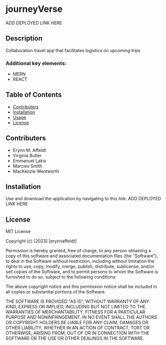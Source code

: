 # journeyVerse

ADD DEPLOYED LINK HERE

## Description

Collaboration travel app that facilitates logistics on upcoming trips

### Additional key elements:
- MERN
- REACT

## Table of Contents 

- [Contributers](#contributers)
- [Installation](#installation)
- [Usage](#usage)
- [License](#license)

## Contributers

- Erynn M. Affeldt
- Virginia Butler
- Emmanuel Lakis
- Marcies Smith
- MacKenzie Wentworth

## Installation

Use and download the application by navigating to this link:
ADD DEPLOYED LINK HERE

## License

MIT License

Copyright (c) [2023] [erynnaffeldt]

Permission is hereby granted, free of charge, to any person obtaining a copy
of this software and associated documentation files (the "Software"), to deal
in the Software without restriction, including without limitation the rights
to use, copy, modify, merge, publish, distribute, sublicense, and/or sell
copies of the Software, and to permit persons to whom the Software is
furnished to do so, subject to the following conditions:

The above copyright notice and this permission notice shall be included in all
copies or substantial portions of the Software.

THE SOFTWARE IS PROVIDED "AS IS", WITHOUT WARRANTY OF ANY KIND, EXPRESS OR
IMPLIED, INCLUDING BUT NOT LIMITED TO THE WARRANTIES OF MERCHANTABILITY,
FITNESS FOR A PARTICULAR PURPOSE AND NONINFRINGEMENT. IN NO EVENT SHALL THE
AUTHORS OR COPYRIGHT HOLDERS BE LIABLE FOR ANY CLAIM, DAMAGES OR OTHER
LIABILITY, WHETHER IN AN ACTION OF CONTRACT, TORT OR OTHERWISE, ARISING FROM,
OUT OF OR IN CONNECTION WITH THE SOFTWARE OR THE USE OR OTHER DEALINGS IN THE
SOFTWARE.